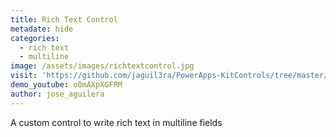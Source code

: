 ```yaml
---
title: Rich Text Control
metadate: hide
categories:
  - rich text
  - multiline
image: /assets/images/richtextcontrol.jpg
visit: 'https://github.com/jaguil3ra/PowerApps-KitControls/tree/master/src/RichTextControl'
demo_youtube: o0mAXpXGFRM
author: jose_aguilera
---
```


A custom control to write rich text in multiline fields
